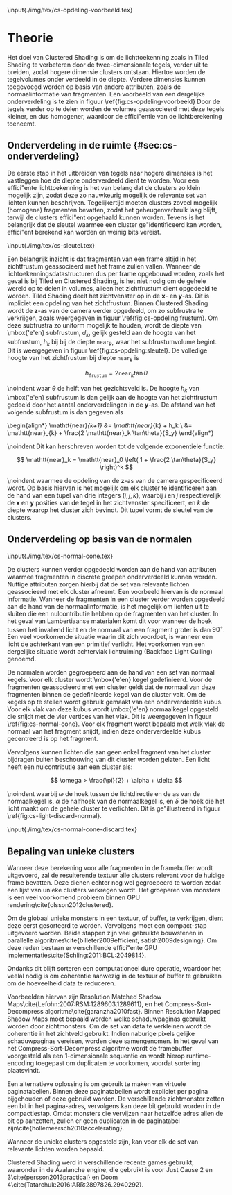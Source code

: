 \input{./img/tex/cs-opdeling-voorbeeld.tex}

# Theorie 

Het doel van Clustered Shading is om de lichttoekenning zoals in Tiled Shading
te verbeteren door de twee-dimensionale tegels, verder uit te breiden, zodat
hogere dimensie clusters ontstaan. Hiertoe worden de tegelvolumes onder verdeeld 
in de diepte. Verdere dimensies kunnen toegevoegd worden op basis van andere
attributen, zoals de normaalinformatie van fragmenten. Een voorbeeld van 
een dergelijke onderverdeling is te zien in figuur \ref{fig:cs-opdeling-voorbeeld}
Door de tegels verder op te delen worden de volumes geassocieerd met deze
tegels kleiner, en dus homogener, waardoor de effici\"entie van de 
lichtberekening toeneemt.

## Onderverdeling in de ruimte {#sec:cs-onderverdeling}

De eerste stap in het uitbreiden van tegels naar hogere dimensies is het 
vastleggen hoe de diepte onderverdeeld dient te worden. Voor een effici\"ente
lichttoekenning is het van belang dat de clusters zo klein mogelijk zijn, zodat
deze zo nauwkeurig mogelijk de relevante set van lichten kunnen beschrijven.
Tegelijkertijd moeten clusters zoveel mogelijk (homogene) fragmenten bevatten,
zodat het geheugenverbruik laag blijft, terwijl de clusters effici\"ent 
opgehaald kunnen worden. Tevens is het belangrijk dat de sleutel waarmee een 
cluster ge\"identificeerd kan worden, effici\"ent berekend kan worden en 
weinig bits vereist.

\input{./img/tex/cs-sleutel.tex}

Een belangrijk inzicht is dat fragmenten van een frame altijd in het 
zichtfrustum geassocieerd met het frame zullen vallen. Wanneer de 
lichtoekenningsdatastructuren dus per frame opgebouwd worden, zoals het geval is
bij Tiled en Clustered Shading, is het niet nodig om de gehele wereld op te 
delen in volumes, alleen het zichtfrustum dient opgedeeld te worden. 
Tiled Shading deelt het zichtvenster op in de $\mathbf{x}$- en $\mathbf{y}$-as.
Dit is impliciet een opdeling van het zichtfrustum. Binnen Clustered Shading
wordt de $\mathbf{z}$-as van de camera verder opgedeeld, om zo subfrustra 
te verkrijgen, zoals weergegeven in figuur \ref{fig:cs-opdeling:frustum}. 
Om deze subfrustra zo uniform mogelijk te houden, wordt de diepte van 
\mbox{\'e\'en} subfrustum, $d_k$, gelijk gesteld aan de hoogte van het 
subfrustum, $h_k$ bij bij de diepte $\mathtt{near}_k$, waar het subfrustumvolume 
begint. Dit is weergegeven in figuur \ref{fig:cs-opdeling:sleutel}. De volledige hoogte 
van het zichtfrustum bij diepte $\mathtt{near}_k$ is

$$ h_{\mathtt{frustum}} = 2 \mathtt{near}_k \tan \theta $$

\noindent waar $\theta$ de helft van het gezichtsveld is. De hoogte $h_k$ van 
\mbox{\'e\'en} subfrustum is dan gelijk aan de hoogte van het zichtfrustum
gedeeld door het aantal onderverdelingen in de $\mathbf{y}$-as.
De afstand van het volgende subfrustum is dan gegeven als

\begin{align*}
\mathtt{near}_{k+1} &= \mathtt{near}_{k} + h_k \\
                    &= \mathtt{near}_{k} + \frac{2 \mathtt{near}_k \tan\theta}{S_y}
\end{align*}

\noindent Dit kan herschreven worden tot de volgende exponentiele functie:

$$ \mathtt{near}_k = \mathtt{near}_0 \left( 1 + \frac{2 \tan\theta}{S_y} \right)^k $$

\noindent waarmee de opdeling van de $\mathbf{z}$-as van de camera gespecificeerd wordt.
Op basis hiervan is het mogelijk om elk cluster te identificeren aan de hand
van een tupel van drie integers $\left( i, j, k \right)$, waarbij $i$ en $j$ 
respectievelijk de $\mathbf{x}$ en $\mathbf{y}$ posities van de tegel in het
zichtvenster specificeert, en $k$ de diepte waarop het cluster zich bevindt.
Dit tupel vormt de sleutel van de clusters.

## Onderverdeling op basis van de normalen

\input{./img/tex/cs-normal-cone.tex}

De clusters kunnen verder opgedeeld worden aan de hand van attributen waarmee
fragmenten in discrete groepen onderverdeeld kunnen worden. Nuttige attributen
zorgen hierbij dat de set van relevante lichten geassocieerd met elk cluster 
afneemt. Een voorbeeld hiervan is de normaal informatie. 
Wanneer de fragmenten in een cluster verder worden opgedeeld aan de hand van de
normaalinformatie, is het mogelijk om lichten uit te sluiten die een 
nulcontributie hebben op de fragmenten van het cluster. In het geval van 
Lambertiaanse materialen komt dit voor wanneer de hoek tussen het invallend licht
en de normaal van een fragment groter is dan $90^\circ$. Een veel voorkomende 
situatie waarin dit zich voordoet, is wanneer een licht de achterkant van een
primitief verlicht. Het voorkomen van een dergelijke situatie wordt achtervlak 
lichtruiming (Backface Light Culling) genoemd. 

De normalen worden gegroepeerd aan de hand van een set van normaal kegels.
Voor elk cluster wordt \mbox{\'e\'en} kegel gedefinieerd. Voor de fragmenten
geassocieerd met een cluster geldt dat de normaal van deze fragmenten binnen
de gedefinieerde kegel van de cluster valt. Om de kegels op te stellen wordt
gebruik gemaakt van een onderverdeelde kubus. Voor elk vlak van deze kubus
wordt \mbox{\'e\'en} normaalkegel opgesteld die snijdt met de vier vertices van
het vlak. Dit is weergegeven in figuur \ref{fig:cs-normal-cone}.
Voor elk fragment wordt bepaald met welk vlak de normaal van het fragment snijdt,
indien deze onderverdeelde kubus gecentreerd is op het fragment. 

Vervolgens kunnen lichten die aan geen enkel fragment van het cluster bijdragen
buiten beschouwing van dit cluster worden gelaten. Een licht heeft een 
nulcontributie aan een cluster als:

$$ \omega > \frac{\pi}{2} + \alpha + \delta $$

\noindent waarbij $\omega$ de hoek tussen de lichtdirectie en de as van de normaalkegel is,
$\alpha$ de halfhoek van de normaalkegel is, en $\delta$ de hoek die het licht 
maakt om de gehele cluster te verlichten. Dit is ge\"illustreerd in figuur 
\ref{fig:cs-light-discard-normal}.

\input{./img/tex/cs-normal-cone-discard.tex}

## Bepaling van unieke clusters

Wanneer deze berekening voor alle fragmenten in de framebuffer wordt uitgevoerd,
zal de resulterende textuur alle clusters relevant voor de huidige frame 
bevatten. Deze dienen echter nog wel gegroepeerd te worden zodat een lijst van 
unieke clusters verkregen wordt. Het groeperen van monsters is een veel 
voorkomend probleem binnen GPU rendering\cite{olsson2012clustered}. 

Om de globaal unieke monsters in een textuur, of buffer, te verkrijgen, dient
deze eerst gesorteerd te worden. Vervolgens moet een compact-stap uitgevoerd 
worden. Beide stappen zijn veel gebruikte bouwstenen in parallelle 
algoritmes\cite{billeter2009efficient, satish2009designing}.
Om deze reden bestaan er verschillende effici\"ente GPU implementaties\cite{Schling:2011:BCL:2049814}.

Ondanks dit blijft sorteren een computationeel dure operatie, waardoor het 
veelal nodig is om coherentie aanwezig in de textuur of buffer te gebruiken
om de hoeveelheid data te reduceren.

Voorbeelden hiervan zijn Resolution Matched Shadow Maps\cite{Lefohn:2007:RSM:1289603.1289611}, 
en het Compress-Sort-Decompress algoritme\cite{garanzha2010fast}. Binnen 
Resolution Mapped Shadow Maps moet bepaald worden welke schaduwpaginas gebruikt
worden door zichtmonsters. Om de set van data te verkleinen wordt de coherentie
in het zichtveld gebruikt. Indien naburige pixels gelijke schaduwpaginas 
vereisen, worden deze samengenomen.
In het geval van het Compress-Sort-Decompress algoritme wordt de framebuffer
voorgesteld als een 1-dimensionale sequentie en wordt hierop runtime-encoding
toegepast om duplicaten te voorkomen, voordat sortering plaatsvindt.

Een alternatieve oplossing is om gebruik te maken van virtuele paginatabellen.
Binnen deze paginatabellen wordt expliciet per pagina bijgehouden of deze 
gebruikt worden. De verschillende zichtmonster zetten een bit in het pagina-adres,
vervolgens kan deze bit gebruikt worden in de compactiestap. Omdat monsters
die vervijzen naar hetzelfde adres allen de bit op aanzetten, zullen er geen 
duplicaten in de paginatabel zijn\cite{hollemeersch2010accelerating}.

Wanneer de unieke clusters opgesteld zijn, kan voor elk de set van relevante
lichten worden bepaald.

Clustered Shading werd in verschillende recente games gebruikt, waaronder 
in de Avalanche engine, die gebruikt is voor Just Cause 2 en 3\cite{persson2013practical}
en Doom 4\cite{Tatarchuk:2016:ARR:2897826.2940292}.

